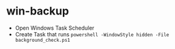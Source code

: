 # win-backup

* Open Windows Task Scheduler
* Create Task that runs `powershell -WindowStyle hidden -File background_check.ps1`

